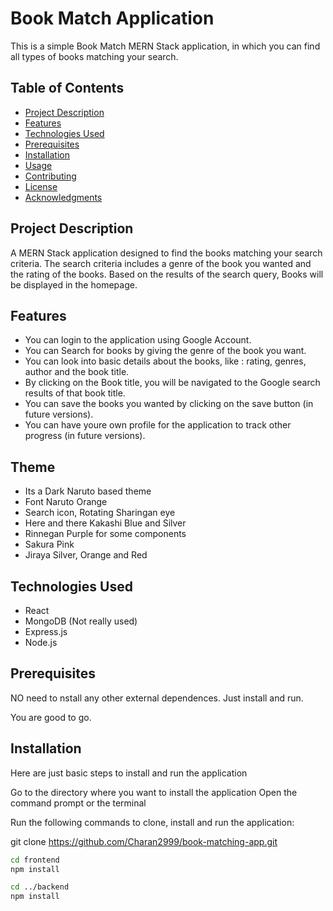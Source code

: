 # Book Match Application

This is a simple Book Match MERN Stack application, in which you can find all types of books matching your search.

## Table of Contents

- [Project Description](#project-description)
- [Features](#features)
- [Technologies Used](#technologies-used)
- [Prerequisites](#prerequisites)
- [Installation](#installation)
- [Usage](#usage)
- [Contributing](#contributing)
- [License](#license)
- [Acknowledgments](#acknowledgments)

## Project Description

A MERN Stack application designed to find the books matching your search criteria.
The search criteria includes a genre of the book you wanted and the rating of the books.
Based on the results of the search query, Books will be displayed in the homepage.

## Features

- You can login to the application using Google Account.
- You can Search for books by giving the genre of the book you want.
- You can look into basic details about the books, like : rating, genres, author and the book title.
- By clicking on the Book title, you will be navigated to the Google search results of that book title.
- You can save the books you wanted by clicking on the save button (in future versions).
- You can have youre own profile for the application to track other progress (in future versions).

## Theme

- Its a Dark Naruto based theme
- Font Naruto Orange
- Search icon, Rotating Sharingan eye
- Here and there Kakashi Blue and Silver
- Rinnegan Purple for some components
- Sakura Pink
- Jiraya Silver, Orange and Red

## Technologies Used

- React
- MongoDB (Not really used)
- Express.js
- Node.js

## Prerequisites

NO need to nstall any other external dependences.
Just install and run.

You are good to go.

## Installation

Here are just basic steps to install and run the application

Go to the directory where you want to install the application
Open the command prompt or the terminal

Run the following commands to clone, install and run the application:

git clone https://github.com/Charan2999/book-matching-app.git

```bash
cd frontend
npm install

cd ../backend
npm install
```
